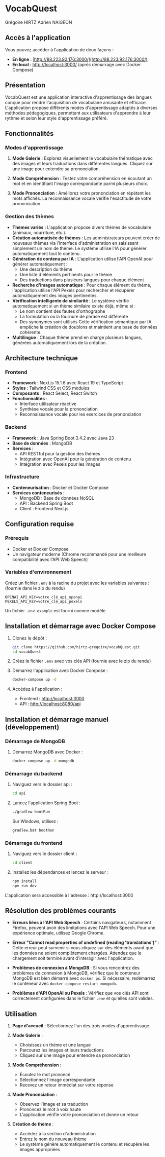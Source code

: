# VocabQuest
Grégoire HIRTZ
Adrien NAIGEON

## Accès à l'application

Vous pouvez accéder à l'application de deux façons :
- **En ligne** : [http://88.223.92.176:3000/](http://88.223.92.176:3000/)
- **En local** : [http://localhost:3000/](http://localhost:3000/) (après démarrage avec Docker Compose)

## Présentation

VocabQuest est une application interactive d'apprentissage des langues conçue pour rendre l'acquisition de vocabulaire amusante et efficace. L'application propose différents modes d'apprentissage adaptés à diverses méthodes pédagogiques, permettant aux utilisateurs d'apprendre à leur rythme et selon leur style d'apprentissage préféré.

## Fonctionnalités

### Modes d'apprentissage

1. **Mode Galerie** : Explorez visuellement le vocabulaire thématique avec des images et leurs traductions dans différentes langues. Cliquez sur une image pour entendre sa prononciation.

2. **Mode Compréhension** : Testez votre compréhension en écoutant un mot et en identifiant l'image correspondante parmi plusieurs choix.

3. **Mode Prononciation** : Améliorez votre prononciation en répétant les mots affichés. La reconnaissance vocale vérifie l'exactitude de votre prononciation.

### Gestion des thèmes

- **Thèmes variés** : L'application propose divers thèmes de vocabulaire (animaux, nourriture, etc.).
- **Création automatisée de thèmes** : Les administrateurs peuvent créer de nouveaux thèmes via l'interface d'administration en saisissant simplement un nom de thème. Le système utilise l'IA pour générer automatiquement tout le contenu.
- **Génération de contenu par IA** : L'application utilise l'API OpenAI pour générer automatiquement :
  - Une description du thème
  - Une liste d'éléments pertinents pour le thème
  - Des traductions dans plusieurs langues pour chaque élément
- **Recherche d'images automatique** : Pour chaque élément du thème, l'application utilise l'API Pexels pour rechercher et récupérer automatiquement des images pertinentes.
- **Vérification intelligente de similarité** : Le système vérifie automatiquement si un thème similaire existe déjà, même si :
  - Le nom contient des fautes d'orthographe
  - La formulation ou la tournure de phrase est différente
  - Des synonymes sont utilisés
  Cette vérification sémantique par IA empêche la création de doublons et maintient une base de données cohérente.
- **Multilingue** : Chaque thème prend en charge plusieurs langues, générées automatiquement lors de la création.

## Architecture technique

### Frontend
- **Framework** : Next.js 15.1.6 avec React 19 et TypeScript
- **Styles** : Tailwind CSS et CSS modules
- **Composants** : React Select, React Switch
- **Fonctionnalités** :
  - Interface utilisateur réactive
  - Synthèse vocale pour la prononciation
  - Reconnaissance vocale pour les exercices de prononciation

### Backend
- **Framework** : Java Spring Boot 3.4.2 avec Java 23
- **Base de données** : MongoDB
- **Services** :
  - API RESTful pour la gestion des thèmes
  - Intégration avec OpenAI pour la génération de contenu
  - Intégration avec Pexels pour les images

### Infrastructure
- **Conteneurisation** : Docker et Docker Compose
- **Services conteneurisés** :
  - MongoDB : Base de données NoSQL
  - API : Backend Spring Boot
  - Client : Frontend Next.js

## Configuration requise

### Prérequis
- Docker et Docker Compose
- Un navigateur moderne (Chrome recommandé pour une meilleure compatibilité avec l'API Web Speech)

### Variables d'environnement
Créez un fichier `.env` à la racine du projet avec les variables suivantes : (fournie dans le zip du rendu)
```
OPENAI_API_KEY=votre_clé_api_openai
PEXELS_API_KEY=votre_clé_api_pexels
```

Un fichier `.env.example` est fourni comme modèle.

## Installation et démarrage avec Docker Compose

1. Clonez le dépôt :
   ```bash
   git clone https://github.com/hirtz-gregoire/vocabQuest.git
   cd vocabQuest
   ```

2. Créez le fichier `.env` avec vos clés API (fournie avec le zip du rendu)

3. Démarrez l'application avec Docker Compose :
   ```bash
   docker-compose up -d
   ```

4. Accédez à l'application :
   - Frontend : [http://localhost:3000](http://localhost:3000)
   - API : [http://localhost:8080/api](http://localhost:8080/api)

## Installation et démarrage manuel (développement)

### Démarrage de MongoDB

1. Démarrez MongoDB avec Docker :
   ```bash
   docker-compose up -d mongodb
   ```

### Démarrage du backend

1. Naviguez vers le dossier api :
   ```bash
   cd api
   ```

2. Lancez l'application Spring Boot :
   ```bash
   ./gradlew bootRun
   ```
   
   Sur Windows, utilisez :
   ```bash
   gradlew.bat bootRun
   ```

### Démarrage du frontend

1. Naviguez vers le dossier client :
   ```bash
   cd client
   ```

2. Installez les dépendances et lancez le serveur :
   ```bash
   npm install
   npm run dev
   ```

L'application sera accessible à l'adresse : http://localhost:3000

## Résolution des problèmes courants

- **Erreurs liées à l'API Web Speech** : Certains navigateurs, notamment Firefox, peuvent avoir des limitations avec l'API Web Speech. Pour une expérience optimale, utilisez Google Chrome.
  
- **Erreur "Cannot read properties of undefined (reading 'translations')"** : Cette erreur peut survenir si vous cliquez sur des éléments avant que les données ne soient complètement chargées. Attendez que le chargement soit terminé avant d'interagir avec l'application.

- **Problèmes de connexion à MongoDB** : Si vous rencontrez des problèmes de connexion à MongoDB, vérifiez que le conteneur MongoDB est bien démarré avec `docker ps`. Si nécessaire, redémarrez le conteneur avec `docker-compose restart mongodb`.

- **Problèmes d'API OpenAI ou Pexels** : Vérifiez que vos clés API sont correctement configurées dans le fichier `.env` et qu'elles sont valides.

## Utilisation

1. **Page d'accueil** : Sélectionnez l'un des trois modes d'apprentissage.

2. **Mode Galerie** :
   - Choisissez un thème et une langue
   - Parcourez les images et leurs traductions
   - Cliquez sur une image pour entendre sa prononciation

3. **Mode Compréhension** :
   - Écoutez le mot prononcé
   - Sélectionnez l'image correspondante
   - Recevez un retour immédiat sur votre réponse

4. **Mode Prononciation** :
   - Observez l'image et sa traduction
   - Prononcez le mot à voix haute
   - L'application vérifie votre prononciation et donne un retour

5. **Création de thème** :
   - Accédez à la section d'administration
   - Entrez le nom du nouveau thème
   - Le système génère automatiquement le contenu et récupère les images appropriées
